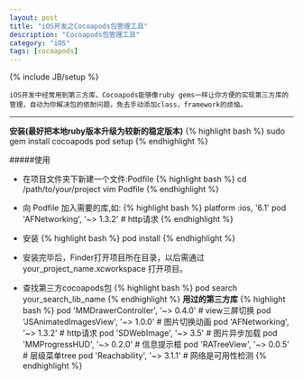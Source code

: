 ```yaml
---
layout: post
title: "iOS开发之Cocoapods包管理工具"
description: "Cocoapods包管理工具"
category: "iOS"
tags: [cocoapods]
---
```

{% include JB/setup %}

    iOS开发中经常用到第三方库，Cocoapods能够像ruby gems一样让你方便的实现第三方库的管理，自动为你解决包的依耐问题，免去手动添加class，framework的烦恼。
    
****
**安装(最好把本地ruby版本升级为较新的稳定版本)**
{% highlight bash %}
sudo gem install cocoapods
pod setup
{% endhighlight %}

#####使用
+ 在项目文件夹下新建一个文件:Podfile
{% highlight bash %}
cd /path/to/your/project 
vim Podfile 
{% endhighlight %}

+ 向 Podfile 加入需要的库,如:
{% highlight bash %}
platform :ios, '6.1'
pod 'AFNetworking', '~> 1.3.2' # http请求
{% endhighlight %}

+ 安装
{% highlight bash %}
pod install
{% endhighlight %}

+ 安装完毕后，Finder打开项目所在目录，以后需通过your_project_name.xcworkspace 打开项目。

+ 查找第三方cocoapods包
{% highlight bash %}
pod search your_search_lib_name
{% endhighlight %}
**用过的第三方库**
{% highlight bash %}
pod 'MMDrawerController', '~> 0.4.0' # view三屏切换
pod 'JSAnimatedImagesView', '~> 1.0.0' # 图片切换动画
pod 'AFNetworking', '~> 1.3.2' # http请求
pod 'SDWebImage', '~> 3.5' # 图片异步加载
pod 'MMProgressHUD', '~> 0.2.0' # 信息提示框
pod 'RATreeView', '~> 0.0.5' # 层级菜单tree
pod 'Reachability', '~> 3.1.1' # 网络是可用性检测
{% endhighlight %}